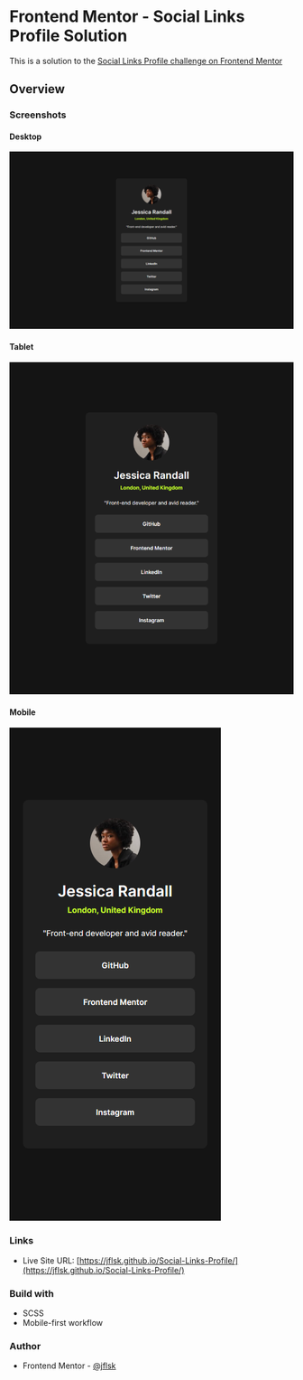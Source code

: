 # Frontend Mentor - Social Links Profile Solution

This is a solution to the [Social Links Profile challenge on Frontend Mentor](https://www.frontendmentor.io/challenges/social-links-profile-UG32l9m6dQ)

## Overview

### Screenshots

#### Desktop

![Desktop Screenshot](src/assets/desktop-ss.png)

#### Tablet

![Tablet Screenshot](src/assets/tablet-ss.png)

#### Mobile

![Mobile Screenshot](src/assets/mobile-ss.png)

### Links
- Live Site URL: [https://jflsk.github.io/Social-Links-Profile/](https://jflsk.github.io/Social-Links-Profile/)

### Build with

- SCSS
- Mobile-first workflow

### Author

- Frontend Mentor - [@jflsk](https://www.frontendmentor.io/profile/jflsk)
